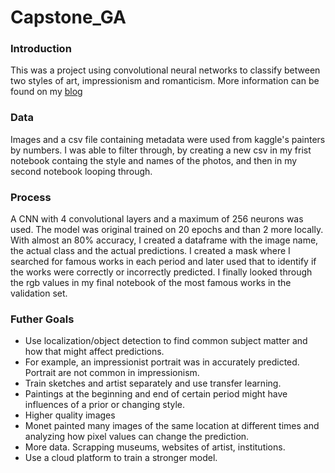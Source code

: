 # Capstone_GA

### Introduction
This was a project using convolutional neural networks to classify between two styles of art, impressionism and romanticism. More information can be found on my [blog](https://medium.com/@anapetronijevic56/cnn-for-art-classification-d69db5bbec31)

### Data
Images and a csv file containing metadata were used from kaggle's painters by numbers. I was able to filter through, by creating a new csv in my frist notebook containg the style and names of the photos, and then in my second notebook looping through.

### Process
A CNN with 4 convolutional layers and a maximum of 256 neurons was used. The model was original trained on 20 epochs and than 2 more locally. With almost an 80% accuracy, I created a dataframe with the image name, the actual class and the actual predictions. I created a mask where I searched for famous works in each period and later used that to identify if the works were correctly or incorrectly predicted. I finally looked through the rgb values in my final notebook of the most famous works in the validation set.

### Futher Goals
- Use localization/object detection to find common subject matter and how that might affect predictions.
- For example, an impressionist portrait was in accurately predicted. Portrait are not common in impressionism.
- Train sketches and artist separately and use transfer learning.
- Paintings at the beginning and end of certain period might have influences of a prior or changing style.
- Higher quality images
- Monet painted many images of the same location at different times and analyzing how pixel values can change the prediction.
- More data. Scrapping museums, websites of artist, institutions.
- Use a cloud platform to train a stronger model.
